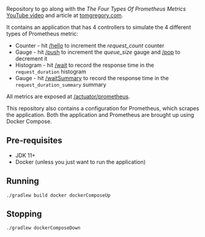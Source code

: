 Repository to go along with the *The Four Types Of Prometheus Metrics* [YouTube video](https://youtu.be/nJMRmhbY5hY) and article
at [tomgregory.com](https://tomgregory.com/the-four-types-of-prometheus-metrics).

It contains an application that has 4 controllers to simulate the 4
different types of Prometheus metric:

* Counter - hit [/hello](http://localhost:8080/hello) to increment the *request_count* counter
* Gauge - hit [/push](http://localhost:8080/push) to increment the *queue_size* gauge and [/pop](http://localhost:8080/pop) to decrement it
* Histogram - hit [/wait](http://localhost:8080/wait) to record the response time in the `request_duration` histogram
* Gauge - hit  [/waitSummary](http://localhost:8080/waitSummary) to record the response time in the `request_duration_summary` summary

All metrics are exposed at [/actuator/prometheus](http://localhost:8080/actuator/prometheus).

This repository also contains a configuration for Prometheus, which scrapes the application. 
Both the application and Prometheus are brought up using Docker Compose.

## Pre-requisites

* JDK 11+
* Docker (unless you just want to run the application)

## Running

`./gradlew build docker dockerComposeUp`

## Stopping

`./gradlew dockerComposeDown`